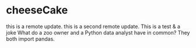# cheeseCake

this is a remote update. 
this is a second remote update.
This is a test & a joke
What do a zoo owner and a Python data analyst have in common?
They both import pandas.

